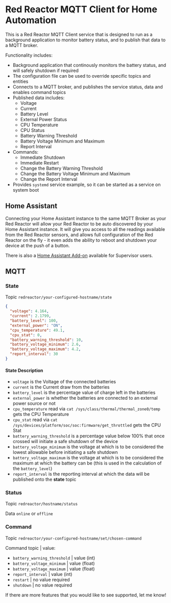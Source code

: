 # Red Reactor MQTT Client for Home Automation

This is a Red Reactor MQTT Client service that is designed to run as a background application to monitor battery status, and to publish that data to a MQTT broker.

Functionality includes:

- Background application that continously monitors the battery status, and will safely shutdown if required
- The configuration file can be used to override specific topics and entities
- Connects to a MQTT broker, and publishes the service status, data and enables command topics
- Published data includes:
  - Voltage
  - Current
  - Battery Level
  - External Power Status
  - CPU Temperature
  - CPU Status
  - Battery Warning Threshold
  - Battery Voltage Minimum and Maximum
  - Report Interval
- Commands:
  - Immediate Shutdown
  - Immediate Restart
  - Change the Battery Warning Threshold
  - Change the Battery Voltage Minimum and Maximum
  - Change the Report Interval
- Provides `systemd` service example, so it can be started as a service on system boot

## Home Assistant

Connecting your Home Assistant instance to the same MQTT Broker as your Red Reactor will allow your Red Reactor to be auto discovered by your Home Assistant instance. It will give you access to all the readings available from the Red Reactor sensors, and allows full configuration of the Red Reactor on the fly - it even adds the ability to reboot and shutdown your device at the push of a button.

There is also a [Home Assistant Add-on](https://github.com/mreditor97/homeassistant-addons) available for Supervisor users.

## MQTT

### State

Topic `redreactor/your-configured-hostname/state`

```json
{
  "voltage": 4.164,
  "current": 2.1799,
  "battery_level": 100,
  "external_power": "ON",
  "cpu_temperature": 49.1,
  "cpu_stat": 0,
  "battery_warning_threshold": 10,
  "battery_voltage_minimum": 2.6,
  "battery_voltage_maximum": 4.2,
  "report_interval": 30
}
```

#### State Description

- `voltage` is the Voltage of the connected batteries
- `current` is the Current draw from the batteries
- `battery_level` is the percentage value of charge left in the batteries
- `external_power` is whether the batteries are connected to an external power source or not
- `cpu_temperature` read via `cat /sys/class/thermal/thermal_zone0/temp` gets the CPU Temperature
- `cpu_stat` read via `cat /sys/devices/platform/soc/soc:firmware/get_throttled` gets the CPU Stat
- `battery_warning_threshold` is a percentage value below 100% that once crossed will initiate a safe shutdown of the device
- `battery_voltage_minimum` is the voltage at which is to be considered the lowest allowable before initiating a safe shutdown
- `battery_voltage_maximum` is the voltage at which is to be considered the maximum at which the battery can be (this is used in the calculation of the `battery_level`)
- `report_interval` is the reporting interval at which the data will be published onto the **state** topic

### Status

Topic `redreactor/hostname/status`

Data `online` or `offline`

### Command

Topic `redreactor/your-configured-hostname/set/chosen-command`

Command topic | value:

- `battery_warning_threshold` | value (int)
- `battery_voltage_minimum` | value (float)
- `battery_voltage_maximum` | value (float)
- `report_interval` | value (int)
- `restart` | no value required
- `shutdown` | no value required

If there are more features that you would like to see supported, let me know!
